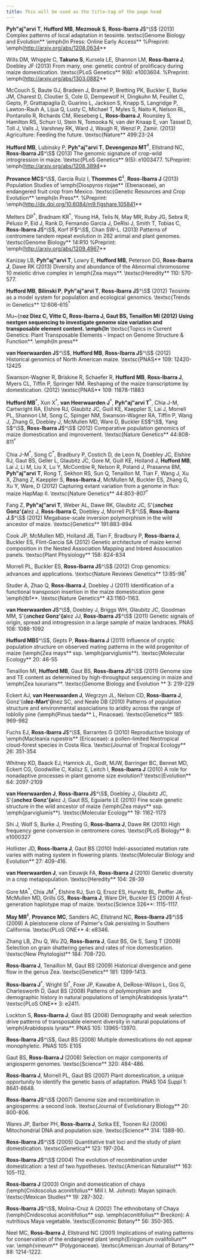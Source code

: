 ```yaml
---
title: This will be used as the title-tag of the page head
---
```


**Pyh\"aj\"arvi T**, **Hufford MB**, **Mezmouk S**, **Ross-Ibarra J**$^\S$ (2013) Complex patterns of local adaptation in teosinte. textsc{Genome Biology and Evolution** \emph{In Press: Online Early Access** 
%Preprint: \emph{http://arxiv.org/abs/1208.0634**

Wills DM, Whipple C, **Takuno S**, Kursela LE, Shannon LM, **Ross-Ibarra J**, Doebley JF (2013) From many, one: genetic control of prolificacy during maize domestication. \textsc{PLoS Genetics** 9(6): e1003604. %Preprint: \emph{http://arxiv.org/abs/1303.0882**

McCouch S, Baute GJ, Bradeen J, Bramel P, Bretting PK, Buckler E, Burke JM, Charest D, Cloutier S, Cole G, Dempewolf H, Dingkuhn M, Feuillet C, Gepts, P, Grattapaglia D, Guarino L, Jackson S, Knapp S, Langridge P, Lawton-Rauh A, Lijua Q, Lusty C, Michael T, Myles S, Naito K, Nelson RL, Pontarollo R, Richards CM, Rieseberg L, **Ross-Ibarra J**, Rounsley S, Hamilton RS, Schurr U, Stein N, Tomooka N, van der Knaap E, van Tassel D, Toll J, Valls J, Varshney RK, Ward J, Waugh R, Wenzl P, Zamir. (2013) Agriculture: Feeding the future. \textsc{Nature** 499:23-24

**Hufford MB**, Lubinsky P, **Pyh\"aj\"arvi T**, **Devengenzo MT**$^\ddagger$, Ellstrand NC, **Ross-Ibarra J**$^\S$ (2013) The genomic signature of crop-wild introgression in maize. \textsc{PLoS Genetics** 9(5): e1003477. %Preprint: \emph{http://arxiv.org/abs/1208.3894**

**Provance MC**$^\S$, Garcia Ruiz I, **Thommes C**$^\ddagger$, **Ross-Ibarra J** (2013) Population Studies of \emph{Diospyros riojae** (Ebenaceae), an endangered fruit crop from Mexico. \textsc{Genetic Resources and Crop Evolution** \emph{In Press**.
%Preprint: \emph{http://dx.doi.org/10.6084/m9.figshare.105841**

Melters DP$^*$, Bradnam KR$^*$, Young HA, Telis N, May MR, Ruby JG, Sebra R, Peluso P, Eid J, Rank D, Fernando Garcia J, DeRisi J, Smith T, Tobias C, **Ross-Ibarra J**$^\S$, Korf IF$^\S$, Chan SW-L. (2013) Patterns of centromere tandem repeat evolution in 282 animal and plant genomes. \textsc{Genome Biology** 14:R10 
%Preprint: \emph{http://arxiv.org/abs/1209.4967**

Kanizay LB, **Pyh\"aj\"arvi T**, Lowry E, **Hufford MB**, Peterson DG, **Ross-Ibarra J**, Dawe RK (2013) Diversity and abundance of the Abnormal chromosome 10 meiotic drive complex in \emph{Zea mays**. \textsc{Heredity** 110: 570-577.

**Hufford MB**, **Bilinski P**, **Pyh\"aj\"arvi T**, **Ross-Ibarra J**$^\S$ (2012) Teosinte as a model system for population and ecological genomics. \textsc{Trends in Genetics** 12:606-615$^\dagger$

Mu\~{n**oz Diez C, Vitte C, **Ross-Ibarra J**, Gaut BS, Tenaillon MI (2012) Using nextgen sequencing to investigate genome size variation and transposable element content.  \emph{In** \textsc{Topics in Current Genetics: Plant Transposable Elements - Impact on Genome Structure \& Function**. \emph{In press**

**van Heerwaarden J**$^\S$, **Hufford MB**, **Ross-Ibarra J**$^\S$ (2012) Historical genomics of North American maize. \textsc{PNAS** 109: 12420-12425

Swanson-Wagner R, Briskine R, Schaefer R, **Hufford MB**, **Ross-Ibarra J**, Myers CL, Tiffin P, Springer NM.  Reshaping of the maize transcriptome by domestication. (2012) \textsc{PNAS**  109: 11878-11883

 **Hufford MB**$^*$, Xun X$^*$, **van Heerwaarden J**$^*$, **Pyh\"aj\"arvi T**$^*$, Chia J-M, Cartwright RA, Elshire RJ, Glaubitz JC, Guill KE, Kaeppler S, Lai J, Morrell PL, Shannon LM, Song C, Spinger NM, Swanson-Wagner RA, Tiffin P, Wang J, Zhang G, Doebley J, McMullen MD, Ware D, Buckler ES$^\S$, Yang S$^\S$, **Ross-Ibarra J**$^\S$ (2012) Comparative population genomics of maize domestication and improvement. \textsc{Nature Genetics** 44:808-811$^\dagger$

  Chia J-M$^*$, Song C$^*$, Bradbury P, Costich D, de Leon N, Doebley JC, Elshire RJ, Gaut BS, Geller L, Glaubitz JC, Gore M, Guill KE, Holland J,  **Hufford MB**, Lai J, Li M, Liu X, Lu Y, McCombie R, Nelson R, Poland J, Prasanna BM,  **Pyh\"aj\"arvi T**, Rong T, Sekhon RS,  Sun Q, Tenaillon M, Tian F, Wang J, Xu X, Zhang Z, Kaeppler S, **Ross-Ibarra J**, McMullen M, Buckler ES, Zhang G, Xu Y, Ware, D (2012) Capturing extant variation from a genome in flux: maize HapMap II. \textsc{Nature Genetics** 44:803-807$^\dagger$

 Fang Z, **Pyh\"aj\"arvi T**, Weber AL, Dawe RK, Glaubitz JC, S\'{a**nchez Gonz\'{a**lez J, **Ross-Ibarra C**, Doebley J, Morrell PL$^\S$, **Ross-Ibarra J.**$^\S$  (2012) Megabase-scale inversion polymorphism in the wild ancestor of maize. \textsc{Genetics** 191:883-894 

 Cook JP, McMullen MD, Holland JB, Tian F, Bradbury P, **Ross-Ibarra J**, Buckler ES, Flint-Garcia SA (2012) Genetic architecture of maize kernel composition in the Nested Association Mapping and Inbred Association panels.  \textsc{Plant Physiology** 158: 824-834

 Morrell PL, Buckler ES, **Ross-Ibarra J**$^\S$ (2012) Crop genomics: advances and applications.  \textsc{Nature Reviews Genetics** 13:85-96$^\dagger$

 Studer A, Zhao Q, **Ross-Ibarra J**, Doebley J (2011) Identification of a functional transposon insertion in the maize domestication gene \emph{tb1**.  \textsc{Nature Genetics** 43:1160-1163.

 **van Heerwaarden J**$^\S$, Doebley J, Briggs WH, Glaubitz JC, Goodman MM, S\'{a**nchez Gonz\'{a**lez JJ, **Ross-Ibarra J**$^\S$ (2011) Genetic signals of origin, spread and introgression in a large sample of maize landraces. PNAS 108: 1088-1092

 **Hufford MB**$^\S$, Gepts P, **Ross-Ibarra J** (2011) Influence of cryptic population structure on observed mating patterns in the wild progenitor of maize (\emph{Zea mays** ssp. \emph{parviglumis**).  \textsc{Molecular Ecology** 20: 46-55

 Tenaillon MI, **Hufford MB**, Gaut BS, **Ross-Ibarra J**$^\S$ (2011)  Genome size and TE content as determined by high-throughput sequencing in maize and \emph{Zea luxurians**.  \textsc{Genome Biology and Evolution ** 3: 219-229

 Eckert AJ, **van Heerwaarden J**, Wegrzyn JL, Nelson CD, **Ross-Ibarra J**, Gonz\'{a**lez-Mart\'{i**nez SC, and Neale DB (2010) Patterns of population structure and environmental associations to aridity across the range of loblolly pine (\emph{Pinus taeda** L, Pinaceae).  \textsc{Genetics** 185: 969-982

 Fuchs EJ, **Ross-Ibarra J**$^\S$, Barrantes G (2010) Reproductive biology of \emph{Macleania rupestris** (Ericaceae): a pollen-limited Neotropical cloud-forest species in Costa Rica.  \textsc{Journal of Tropical Ecology** 26: 351-354

 Whitney KD, Baack EJ, Hamrick JL, Godt, MJW, Barringer BC, Bennet MD, Eckert CG, Goodwillie C, Kalisz S, Leitch I, **Ross-Ibarra J** (2010) A role for nonadaptive processes in plant genome size evolution?  \textsc{Evolution** 64: 2097-2109

 **van Heerwaarden J**, **Ross-Ibarra J**$^\S$, Doebley J, Glaubitz JC, S\'{a**nchez Gonz\'{a**lez J, Gaut BS, Eguiarte LE (2010) Fine scale genetic structure in the wild ancestor of maize (\emph{Zea mays** ssp. \emph{parviglumis**).  \textsc{Molecular Ecology** 19: 1162-1173

 Shi J, Wolf S, Burke J, Presting G, **Ross-Ibarra J**, Dawe RK (2010) High frequency gene conversion in centromere cores.  \textsc{PLoS Biology** 8: e1000327

 Hollister JD, **Ross-Ibarra J**, Gaut BS (2010) Indel-associated mutation rate varies with mating system in flowering plants.  \textsc{Molecular Biology and Evolution** 27: 409-416.

 **van Heerwaarden J**, van Eeuwijk FA, **Ross-Ibarra J** (2010) Genetic diversity in a crop metapopulation.  \textsc{Heredity** 104: 28-39

 Gore MA$^*$, Chia JM$^*$, Elshire RJ, Sun Q, Ersoz ES, Hurwitz BL, Peiffer JA, McMullen MD, Grills GS, **Ross-Ibarra J**, Ware DH, Buckler ES (2009) A first-generation haplotype map of maize.  \textsc{Science 326**: 1115-1117.

 **May MR**$^\ddagger$, **Provance MC**, Sanders AC, Ellstrand NC, **Ross-Ibarra J**$^\S$ (2009) A pleistocene clone of Palmer's Oak persisting in Southern California.  \textsc{PLoS ONE** 4: e8346.

 Zhang LB, Zhu Q, Wu ZQ, **Ross-Ibarra J**, Gaut BS, Ge S, Sang T (2009) Selection on grain shattering genes and rates of rice domestication.  \textsc{New Phytologist** 184: 708-720.

 **Ross-Ibarra J**, Tenaillon M, Gaut BS (2009) Historical divergence and gene flow in the genus Zea.  \textsc{Genetics** 181: 1399-1413.

 **Ross-Ibarra J**$^*$, Wright SI$^*$, Foxe JP, Kawabe A, DeRose-Wilson L, Gos G, Charlesworth D, Gaut BS (2008) Patterns of polymorphism and demographic history in natural populations of \emph{Arabidopsis lyrata**.  \textsc{PLoS ONE** 3: e2411.

 Lockton S, **Ross-Ibarra J**, Gaut BS (2008) Demography and weak selection drive patterns of transposable element diversity in natural populations of \emph{Arabidopsis lyrata**. PNAS 105: 13965-13970.

 **Ross-Ibarra J**$^\S$, Gaut BS (2008) Multiple domestications do not appear monophyletic. PNAS 105: E105

 Gaut BS, **Ross-Ibarra J** (2008) Selection on major components of angiosperm genomes.  \textsc{Science** 320: 484-486.

 **Ross-Ibarra J**, Morrell PL, Gaut BS (2007) Plant domestication, a unique opportunity to identify the genetic basis of adaptation. PNAS 104 Suppl 1: 8641-8648. 

 **Ross-Ibarra J**$^\S$ (2007) Genome size and recombination in angiosperms: a second look.  \textsc{Journal of Evolutionary Biology** 20: 800-806.

 Wares JP, Barber PH, **Ross-Ibarra J**, Sotka EE, Toonen RJ (2006) Mitochondrial DNA and population size.  \textsc{Science** 314: 1388-90.

 **Ross-Ibarra J**$^\S$ (2005) Quantitative trait loci and the study of plant domestication.  \textsc{Genetica** 123: 197-204. 

 **Ross-Ibarra J**$^\S$ (2004) The evolution of recombination under domestication: a test of two hypotheses.  \textsc{American Naturalist** 163: 105-112.

 **Ross-Ibarra J** (2003) Origin and domestication of chaya (\emph{Cnidoscolus aconitifolius** Mill I. M. Johnst): Mayan spinach.  \textsc{Mexican Studies** 19: 287-302.

 **Ross-Ibarra J**$^\S$, Molina-Cruz A (2002) The ethnobotany of Chaya (\emph{Cnidoscolus aconitifolius** ssp. \emph{aconitifolius** Breckon): A nutritious Maya vegetable.  \textsc{Economic Botany** 56: 350-365.

  Neel MC, **Ross-Ibarra J**, Ellstrand NC (2001) Implications of mating patterns for conservation of the endangered plant \emph{Eriogonum ovalifolium** var. \emph{vineum** (Polygonaceae).  \textsc{American Journal of Botany** 88: 1214-1222.
